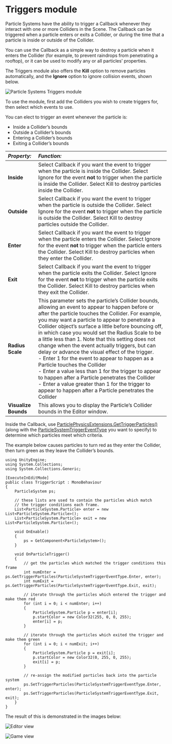 # Triggers module

Particle Systems have the ability to trigger a Callback whenever they interact with one or more Colliders in the Scene. The Callback can be triggered when a particle enters or exits a Collider, or during the time that a particle is inside or outside of the Collider.

You can use the Callback as a simple way to destroy a particle when it enters the Collider (for example, to prevent raindrops from penetrating a rooftop), or it can be used to modify any or all particles’ properties.

The Triggers module also offers the __Kill__ option to remove particles automatically, and the __Ignore__ option to ignore collision events, shown below. 

![Particle Systems Triggers module](../uploads/Main/PartSysTriggersModule.png)

To use the module, first add the Colliders you wish to create triggers for, then select which events to use. 

You can elect to trigger an event whenever the particle is:

* Inside a Collider’s bounds 
* Outside a Collider’s bounds
* Entering a Collider’s bounds
* Exiting a Collider’s bounds  

|**_Property:_** |**_Function:_** |
|:---|:---|
|__Inside__ |Select Callback if you want the event to trigger when the particle is inside the Collider. Select Ignore for the event **not** to trigger when the particle is inside the Collider. Select Kill to destroy particles inside the Collider. |
|__Outside__ |Select Callback if you want the event to trigger when the particle is outside the Collider. Select Ignore for the event **not** to trigger when the particle is outside the Collider. Select Kill to destroy particles outside the Collider. |
|__Enter__ |Select Callback if you want the event to trigger when the particle enters the Collider. Select Ignore for the event **not** to trigger when the particle enters the Collider. Select Kill to destroy particles when they enter the Collider. |
|__Exit__ |Select Callback if you want the event to trigger when the particle exits the Collider. Select Ignore for the event **not** to trigger when the particle exits the Collider. Select Kill to destroy particles when they exit the Collider. |
|__Radius Scale__| This parameter sets the particle’s Collider bounds, allowing an event to appear to happen before or after the particle touches the Collider. For example, you may want a particle to appear to penetrate a Collider object’s surface a little before bouncing off, in which case you would set the Radius Scale to be a little less than 1. Note that this setting does not change when the event actually triggers, but can delay or advance the visual effect of the trigger. <br/>- Enter 1 for the event to appear to happen as a Particle touches the Collider <br/>- Enter a value less than 1 for the trigger to appear to happen after a Particle penetrates the Collider <br/>- Enter a value greater than 1 for the trigger to appear to happen after a Particle penetrates the Collider|
|__Visualize Bounds__ | This allows you to display the Particle’s Collider bounds in the Editor window.|

Inside the Callback, use [ParticlePhysicsExtensions.GetTriggerParticles()](ScriptRef:ParticlePhysicsExtensions.GetTriggerParticles.html) (along with the [ParticleSystemTriggerEventType](ScriptRef:ParticleSystemTriggerEventType.html) you want to specify) to determine which particles meet which criteria.

The example below causes particles to turn red as they enter the Collider, then turn green as they leave the Collider’s bounds.

````
using UnityEngine;
using System.Collections;
using System.Collections.Generic;

[ExecuteInEditMode]
public class TriggerScript : MonoBehaviour
{
	ParticleSystem ps;

	// these lists are used to contain the particles which match
	// the trigger conditions each frame.
	List<ParticleSystem.Particle> enter = new List<ParticleSystem.Particle>();
	List<ParticleSystem.Particle> exit = new List<ParticleSystem.Particle>();

	void OnEnable()
	{
    	ps = GetComponent<ParticleSystem>();
	}

	void OnParticleTrigger()
	{
    	// get the particles which matched the trigger conditions this frame
    	int numEnter = ps.GetTriggerParticles(ParticleSystemTriggerEventType.Enter, enter);
    	int numExit = ps.GetTriggerParticles(ParticleSystemTriggerEventType.Exit, exit);

    	// iterate through the particles which entered the trigger and make them red
    	for (int i = 0; i < numEnter; i++)
    	{
        	ParticleSystem.Particle p = enter[i];
        	p.startColor = new Color32(255, 0, 0, 255);
        	enter[i] = p;
    	}

    	// iterate through the particles which exited the trigger and make them green
    	for (int i = 0; i < numExit; i++)
    	{
        	ParticleSystem.Particle p = exit[i];
        	p.startColor = new Color32(0, 255, 0, 255);
        	exit[i] = p;
    	}

    	// re-assign the modified particles back into the particle system
    	ps.SetTriggerParticles(ParticleSystemTriggerEventType.Enter, enter);
    	ps.SetTriggerParticles(ParticleSystemTriggerEventType.Exit, exit);
	}
}

````

The result of this is demonstrated in the images below:

![Editor view](../uploads/Main/PartSysTriggersModule-ExampleEditorView.png)

![Game view](../uploads/Main/PartSysTriggersModule-ExampleGameView.png)

